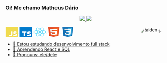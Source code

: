 ### Oi! Me chamo Matheus Dário

<div align="center">
  <a href="https://github.com/mathdario">
  <img height="180em" src="https://github-readme-stats.vercel.app/api?username=mathdario&show_icons=true&theme=dracula&include_all_commits=true&count_private=true"/>
  <img height="180em" src="https://github-readme-stats.vercel.app/api/top-langs/?username=mathdario&layout=compact&langs_count=7&theme=dracula"/>
</div>
<div style="display: inline_block"><br>
  <img align="center" alt="Math-Js" height="30" width="40" src="https://raw.githubusercontent.com/devicons/devicon/master/icons/javascript/javascript-plain.svg">
  <img align="center" alt="Math-Ts" height="30" width="40" src="https://raw.githubusercontent.com/devicons/devicon/master/icons/typescript/typescript-plain.svg">
  <img align="center" alt="Math-React" height="30" width="40" src="https://raw.githubusercontent.com/devicons/devicon/master/icons/react/react-original.svg">
  <img align="center" alt="Math-HTML" height="30" width="40" src="https://raw.githubusercontent.com/devicons/devicon/master/icons/html5/html5-original.svg">
  <img align="center" alt="Math-CSS" height="30" width="40" src="https://raw.githubusercontent.com/devicons/devicon/master/icons/css3/css3-original.svg">
  <img align="right" alt="Raiden-pic" height="150" style="border-radius:50px;" src="https://i.pinimg.com/originals/ca/a4/12/caa41223ace4bb4932c6f00c9d205e25.gif">
</div>
  
- 🔭 Estou estudando desenvolvimento full stack
- 🌱 Aprendendo React e SQL
- 👊 Pronouns: ele/dele
